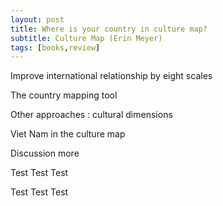 ```yaml
---
layout: post
title: Where is your country in culture map?
subtitle: Culture Map (Erin Meyer)
tags: [books,review]
---
```


Improve international relationship by eight scales

The country mapping tool

Other approaches : cultural dimensions


Viet Nam in the culture map

Discussion more

Test Test Test

Test Test Test
